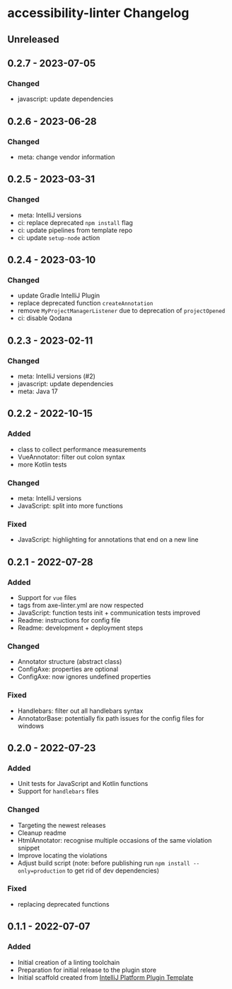 <!-- Keep a Changelog guide -> https://keepachangelog.com -->

# accessibility-linter Changelog

## Unreleased

## 0.2.7 - 2023-07-05

### Changed
- javascript: update dependencies

## 0.2.6 - 2023-06-28

### Changed
- meta: change vendor information

## 0.2.5 - 2023-03-31

### Changed
- meta: IntelliJ versions
- ci: replace deprecated `npm install` flag
- ci: update pipelines from template repo
- ci: update `setup-node` action

## 0.2.4 - 2023-03-10

### Changed
- update Gradle IntelliJ Plugin
- replace deprecated function `createAnnotation`
- remove `MyProjectManagerListener` due to deprecation of `projectOpened`
- ci: disable Qodana

## 0.2.3 - 2023-02-11

### Changed
- meta: IntelliJ versions (#2)
- javascript: update dependencies
- meta: Java 17

## 0.2.2 - 2022-10-15

### Added
- class to collect performance measurements
- VueAnnotator: filter out colon syntax
- more Kotlin tests

### Changed
- meta: IntelliJ versions
- JavaScript: split into more functions

### Fixed
- JavaScript: highlighting for annotations that end on a new line

## 0.2.1 - 2022-07-28

### Added
- Support for `vue` files
- tags from axe-linter.yml are now respected
- JavaScript: function tests init + communication tests improved
- Readme: instructions for config file
- Readme: development + deployment steps

### Changed
- Annotator structure (abstract class)
- ConfigAxe: properties are optional
- ConfigAxe: now ignores undefined properties

### Fixed
- Handlebars: filter out all handlebars syntax
- AnnotatorBase: potentially fix path issues for the config files for windows

## 0.2.0 - 2022-07-23

### Added
- Unit tests for JavaScript and Kotlin functions
- Support for `handlebars` files

### Changed
- Targeting the newest releases
- Cleanup readme
- HtmlAnnotator: recognise multiple occasions of the same violation snippet
- Improve locating the violations
- Adjust build script (note: before publishing run `npm install --only=production` to get rid of dev dependencies)

### Fixed
- replacing deprecated functions

## 0.1.1 - 2022-07-07

### Added
- Initial creation of a linting toolchain
- Preparation for initial release to the plugin store
- Initial scaffold created from [IntelliJ Platform Plugin Template](https://github.com/JetBrains/intellij-platform-plugin-template)
